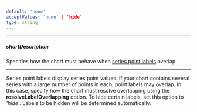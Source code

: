 ```yaml
---
default: 'none'
acceptValues: 'none' | 'hide'
type: string
---
```

---
##### shortDescription
Specifies how the chart must behave when [series point labels](/concepts/20%20Data%20Visualization/10%20Charts/352%20PolarChart%20Elements/030%20Series%20Point%20Labels.md '/Documentation/Guide/Data_Visualization/Charts/PolarChart_Elements/#Series_Point_Labels') overlap.

---
Series point labels display series point values. If your chart contains several series with a large number of points in each, point labels may overlap. In this case, specify how the chart must resolve overlapping using the **resolveLabelOverlapping** option. To hide certain labels, set this option to *'hide'*. Labels to be hidden will be determined automatically.